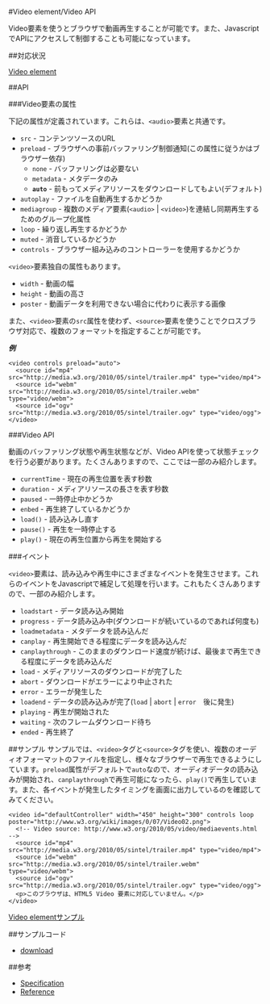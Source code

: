 #Video element/Video API

Video要素を使うとブラウザで動画再生することが可能です。また、JavascriptでAPIにアクセスして制御することも可能になっています。

##対応状況

[Video element](http://caniuse.com/#feat=video)

##API

###Video要素の属性

下記の属性が定義されています。これらは、`<audio>`要素と共通です。

- `src` - コンテンツソースのURL
- `preload` - ブラウザへの事前バッファリング制御通知(この属性に従うかはブラウザー依存)
	- `none` - バッファリングは必要ない
	- `metadata` - メタデータのみ
	- **`auto`** - 前もってメディアリソースをダウンロードしてもよい(デフォルト)
- `autoplay` - ファイルを自動再生するかどうか
- `mediagroup` - 複数のメディア要素(`<audio>` | `<video>`)を連結し同期再生するためのグループ化属性
- `loop` - 繰り返し再生するかどうか
- `muted` - 消音しているかどうか
- `controls` - ブラウザー組み込みのコントローラーを使用するかどうか

`<video>`要素独自の属性もあります。

- `width` - 動画の幅
- `height` - 動画の高さ
- `poster` - 動画データを利用できない場合に代わりに表示する画像

また、`<video>`要素の`src`属性を使わず、`<source>`要素を使うことでクロスブラウザ対応で、複数のフォーマットを指定することが可能です。

***例***

```
<video controls preload="auto">
  <source id="mp4" src="http://media.w3.org/2010/05/sintel/trailer.mp4" type="video/mp4">
  <source id="webm" src="http://media.w3.org/2010/05/sintel/trailer.webm" type="video/webm">
  <source id="ogv" src="http://media.w3.org/2010/05/sintel/trailer.ogv" type="video/ogg">
</video>
```

###Video API

動画のバッファリング状態や再生状態などが、Video APIを使って状態チェックを行う必要があります。たくさんありますので、ここでは一部のみ紹介します。

- `currentTime` - 現在の再生位置を表す秒数
- `duration` - メディアリソースの長さを表す秒数
- `paused` - 一時停止中かどうか
- `enbed` - 再生終了しているかどうか
- `load()` - 読み込みし直す
- `pause()` - 再生を一時停止する
- `play()` - 現在の再生位置から再生を開始する

###イベント

`<video>`要素は、読み込みや再生中にさまざまなイベントを発生させます。これらのイベントをJavascriptで補足して処理を行います。これもたくさんありますので、一部のみ紹介します。

- `loadstart` - データ読み込み開始
- `progress` - データ読み込み中(ダウンロードが続いているのであれば何度も)
- `loadmetadata` - メタデータを読み込んだ
- `canplay` - 再生開始できる程度にデータを読み込んだ
- `canplaythrough` - このままのダウンロード速度が続けば、最後まで再生できる程度にデータを読み込んだ
- `load` - メディアリソースのダウンロードが完了した
- `abort` - ダウンロードがエラーにより中止された
- `error` - エラーが発生した
- `loadend` - データの読み込みが完了(`load` | `abort` | `error`　後に発生)
- `playing` - 再生が開始された
- `waiting` - 次のフレームダウンロード待ち
- `ended` - 再生終了

##サンプル
サンプルでは、`<video>`タグと`<source>`タグを使い、複数のオーディオフォーマットのファイルを指定し、様々なブラウザーで再生できるようにしています。`preload`属性がデフォルトで`auto`なので、オーディオデータの読み込みが開始され、`canplaythrough`で再生可能になったら、`play()`で再生しています。また、各イベントが発生したタイミングを画面に出力しているのを確認してみてください。

```
<video id="defaultController" width="450" height="300" controls loop poster="http://www.w3.org/wiki/images/0/07/Video02.png">
  <!-- Video source: http://www.w3.org/2010/05/video/mediaevents.html -->
  <source id="mp4" src="http://media.w3.org/2010/05/sintel/trailer.mp4" type="video/mp4">
  <source id="webm" src="http://media.w3.org/2010/05/sintel/trailer.webm" type="video/webm">
  <source id="ogv" src="http://media.w3.org/2010/05/sintel/trailer.ogv" type="video/ogg">
  <p>このブラウザは、HTML5 Video 要素に対応していません。</p>
</video>
```

[Video elementサンプル](http://ayuta-s-ooki.github.com/html5sampleworks/samples/video/)

##サンプルコード

- [download](http://ayuta-s-ooki.github.com/html5sampleworks/downloads/video.zip)

##参考

- [Specification](http://www.whatwg.org/specs/web-apps/current-work/multipage/the-video-element.html#video)
- [Reference](http://www.w3.org/wiki/HTML/Elements/video)
